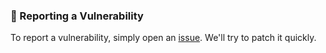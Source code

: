 ### 📝 Reporting a Vulnerability

To report a vulnerability, simply open an [issue](https://github.com/cyberoslab/metrics/issues).
We'll try to patch it quickly.
